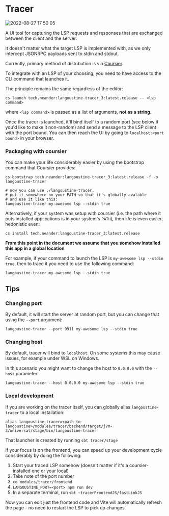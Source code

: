 # Tracer

![2022-08-27 17 50 05](https://user-images.githubusercontent.com/1052965/187040059-f6e0c08b-7c76-4899-b370-0e8ada0c4819.gif)


A UI tool for capturing the LSP requests and responses that are exchanged between the client and the server.

It doesn't matter what the target LSP is implemented with, as we only intercept JSONRPC payloads sent to stdin and stdout.

Currently, primary method of distribution is via [Coursier](https://get-coursier.io/docs/overview).

To integrate with an LSP of your choosing, you need to have access to the CLI command that launches it.

The principle remains the same regardless of the editor:

```
cs launch tech.neander:langoustine-tracer_3:latest.release -- <lsp command>
```

where `<lsp command>` is passed as a list of arguments, **not as a string**. 

Once the tracer is launched, it'll bind itself to a random port (see below if you'd like to make it non-random) and send a message to the LSP client with the port bound. You can then reach the UI by going to `localhost:<port bound>` in your browser.

### Packaging with coursier

You can make your life considerably easier by using the bootstrap command that Coursier provides:

```
cs bootstrap tech.neander:langoustine-tracer_3:latest.release -f -o langoustine-tracer

# now you can use ./langoustine-tracer,
# put it somewhere on your PATH so that it's globally avalable
# and use it like this:
langoustine-tracer my-awesome lsp --stdin true
```

Alternatively, if your system was setup with coursier (i.e. the path where it puts 
installed applications is in your system's `PATH`), then life is even easier,
hedonistic even:

```
cs install tech.neander:langoustine-tracer_3:latest.release
```

**From this point in the document we assume that you somehow installed this app in a global location**

For example, if your command to launch the LSP is `my-awesome lsp --stdin true`, then to trace it you need to use the following command:

```
langoustine-tracer my-awesome lsp --stdin true
```

## Tips

### Changing port

By default, it will start the server at random port, but you can change that using the `--port` argument:

```
langoustine-tracer --port 9911 my-awesome lsp --stdin true
```

### Changing host

By default, tracer will bind to `localhost`. On some systems this may cause issues,
for example under WSL on Windows.

In this scenario you might want to change the host to `0.0.0.0` with the `--host` parameter:

```
langoustine-tracer --host 0.0.0.0 my-awesome lsp --stdin true
```

### Local development

If you are working on the tracer itself, you can globally alias `langoustine-tracer` to a local installation:

```
alias langoustine-tracer=<path-to-langoustine>/modules/tracer/backend/target/jvm-3/universal/stage/bin/langoustine-tracer
```

That launcher is created by running `sbt tracer/stage`

If your focus is on the frontend, you can speed up your development
cycle considerably by doing the following:

1. Start your traced LSP somehow (doesn't matter if it's a coursier-installed one 
   or your local) 
2. Take note of the port number 
3. `cd modules/tracer/frontend`
4. `LANGOUSTINE_PORT=<port> npm run dev`
5. In a separate terminal, run `sbt ~tracerFrontendJS/fastLinkJS`

Now you can edit just the frontend code and Vite will automatically refresh 
the page - no need to restart the LSP to pick up changes.


